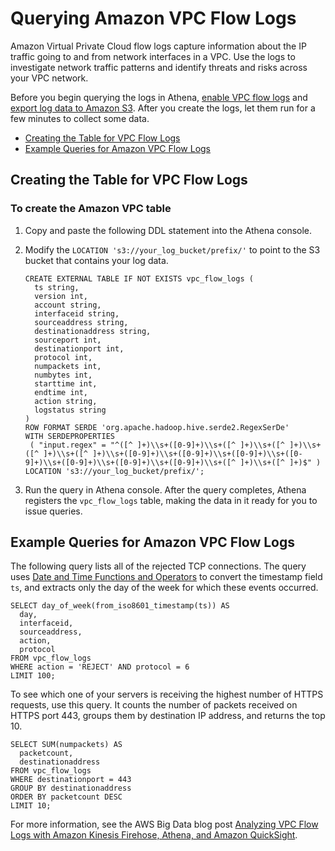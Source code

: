 # Querying Amazon VPC Flow Logs<a name="vpc-flow-logs"></a>

Amazon Virtual Private Cloud flow logs capture information about the IP traffic going to and from network interfaces in a VPC\. Use the logs to investigate network traffic patterns and identify threats and risks across your VPC network\.

Before you begin querying the logs in Athena, [enable VPC flow logs](http://docs.aws.amazon.com/AmazonVPC/latest/UserGuide/flow-logs.html) and [export log data to Amazon S3](http://docs.aws.amazon.com/AmazonCloudWatch/latest/logs/S3ExportTasksConsole.html)\. After you create the logs, let them run for a few minutes to collect some data\.
+  [Creating the Table for VPC Flow Logs](#create-vpc-logs-table) 
+  [Example Queries for Amazon VPC Flow Logs](#query-examples-vpc-logs) 

## Creating the Table for VPC Flow Logs<a name="create-vpc-logs-table"></a>

### To create the Amazon VPC table<a name="to-create-the-vpc-table"></a>

1. Copy and paste the following DDL statement into the Athena console\.

1. Modify the `LOCATION 's3://your_log_bucket/prefix/'` to point to the S3 bucket that contains your log data\.

   ```
   CREATE EXTERNAL TABLE IF NOT EXISTS vpc_flow_logs (
     ts string,
     version int,
     account string,
     interfaceid string,
     sourceaddress string,
     destinationaddress string,
     sourceport int,
     destinationport int,
     protocol int,
     numpackets int,
     numbytes int,
     starttime int,
     endtime int,
     action string,
     logstatus string
   )
   ROW FORMAT SERDE 'org.apache.hadoop.hive.serde2.RegexSerDe'
   WITH SERDEPROPERTIES
    ( "input.regex" = "^([^ ]+)\\s+([0-9]+)\\s+([^ ]+)\\s+([^ ]+)\\s+([^ ]+)\\s+([^ ]+)\\s+([0-9]+)\\s+([0-9]+)\\s+([0-9]+)\\s+([0-9]+)\\s+([0-9]+)\\s+([0-9]+)\\s+([0-9]+)\\s+([^ ]+)\\s+([^ ]+)$" )
   LOCATION 's3://your_log_bucket/prefix/';
   ```

1. Run the query in Athena console\. After the query completes, Athena registers the `vpc_flow_logs` table, making the data in it ready for you to issue queries\.

## Example Queries for Amazon VPC Flow Logs<a name="query-examples-vpc-logs"></a>

The following query lists all of the rejected TCP connections\. The query uses [Date and Time Functions and Operators](https://prestodb.io/docs/0.172/functions/datetime.html) to convert the timestamp field `ts`, and extracts only the day of the week for which these events occurred\.

```
SELECT day_of_week(from_iso8601_timestamp(ts)) AS
  day,
  interfaceid,
  sourceaddress,
  action,
  protocol
FROM vpc_flow_logs
WHERE action = 'REJECT' AND protocol = 6
LIMIT 100;
```

To see which one of your servers is receiving the highest number of HTTPS requests, use this query\. It counts the number of packets received on HTTPS port 443, groups them by destination IP address, and returns the top 10\.

```
SELECT SUM(numpackets) AS
  packetcount,
  destinationaddress
FROM vpc_flow_logs
WHERE destinationport = 443
GROUP BY destinationaddress
ORDER BY packetcount DESC
LIMIT 10;
```

For more information, see the AWS Big Data blog post [Analyzing VPC Flow Logs with Amazon Kinesis Firehose, Athena, and Amazon QuickSight](http://aws.amazon.com/blogs/big-data/analyzing-vpc-flow-logs-with-amazon-kinesis-firehose-amazon-athena-and-amazon-quicksight/)\.